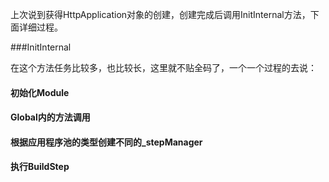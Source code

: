 上次说到获得HttpApplication对象的创建，创建完成后调用InitInternal方法，下面详细过程。    

###InitInternal    

在这个方法任务比较多，也比较长，这里就不贴全码了，一个一个过程的去说：       

#### 初始化Module      


#### Global内的方法调用     


#### 根据应用程序池的类型创建不同的_stepManager      


#### 执行BuildStep